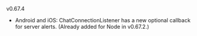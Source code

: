 v0.67.4

- Android and iOS: ChatConnectionListener has a new optional callback for server alerts.
  (Already added for Node in v0.67.2.)
